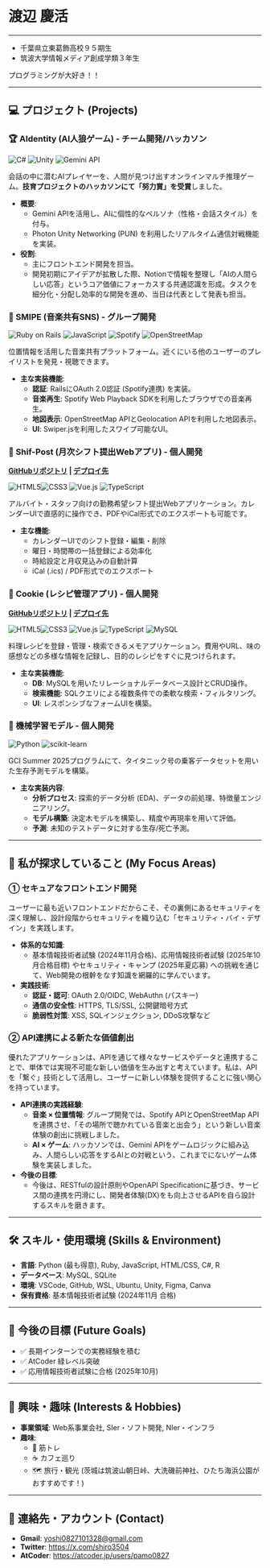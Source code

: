 # 渡辺 慶活

---

- 千葉県立東葛飾高校９５期生
- 筑波大学情報メディア創成学類３年生

プログラミングが大好き！！

---

## 💻 プロジェクト (Projects)

### 🏆 AIdentity (AI人狼ゲーム) - チーム開発/ハッカソン
<img src="https://img.shields.io/badge/C%23-239120?style=for-the-badge&logo=c-sharp&logoColor=white" alt="C#"> <img src="https://img.shields.io/badge/Unity-FFFFFF?style=for-the-badge&logo=unity&logoColor=black" alt="Unity"> <img src="https://img.shields.io/badge/Gemini_API-8E7BFF?style=for-the-badge&logo=google-gemini&logoColor=white" alt="Gemini API">

会話の中に潜むAIプレイヤーを、人間が見つけ出すオンラインマルチ推理ゲーム。**技育プロジェクトのハッカソンにて「努力賞」を受賞**しました。

* **概要**:
    * Gemini APIを活用し、AIに個性的なペルソナ（性格・会話スタイル）を付与。
    * Photon Unity Networking (PUN) を利用したリアルタイム通信対戦機能を実装。
* **役割**:
    * 主にフロントエンド開発を担当。
    * 開発初期にアイデアが拡散した際、Notionで情報を整理し「AIの人間らしい応答」というコア価値にフォーカスする共通認識を形成。タスクを細分化・分配し効率的な開発を進め、当日は代表として発表も担当。

### 🎵 SMIPE (音楽共有SNS) - グループ開発
<img src="https://img.shields.io/badge/Ruby_on_Rails-CC0000?style=for-the-badge&logo=ruby-on-rails&logoColor=white" alt="Ruby on Rails"> <img src="https://img.shields.io/badge/JavaScript-F7DF1E?style=for-the-badge&logo=javascript&logoColor=black" alt="JavaScript"> <img src="https://img.shields.io/badge/Spotify-1DB954?style=for-the-badge&logo=spotify&logoColor=white" alt="Spotify"> <img src="https://img.shields.io/badge/OpenStreetMap-7EBC6F?style=for-the-badge&logo=openstreetmap&logoColor=white" alt="OpenStreetMap">

位置情報を活用した音楽共有プラットフォーム。近くにいる他のユーザーのプレイリストを発見・視聴できます。

* **主な実装機能**:
    * **認証**: RailsにOAuth 2.0認証 (Spotify連携) を実装。
    * **音楽再生**: Spotify Web Playback SDKを利用したブラウザでの音楽再生。
    * **地図表示**: OpenStreetMap APIとGeolocation APIを利用した地図表示。
    * **UI**: Swiper.jsを利用したスワイプ可能なUI。

### 📅 Shif-Post (月次シフト提出Webアプリ) - 個人開発
**[GitHubリポジトリ](https://github.com/pamo0827/shift-calendar-app) | [デプロイ先](https://vercel.com/yoshi0827101328-9306s-projects/v0-shift-calendar-app)**

<img src="https://img.shields.io/badge/HTML5-E34F26?style=for-the-badge&logo=html5&logoColor=white" alt="HTML5"><img src="https://img.shields.io/badge/CSS3-1572B6?style=for-the-badge&logo=css3&logoColor=white" alt="CSS3"> <img src="https://img.shields.io/badge/Vue.js-4FC08D?style=for-the-badge&logo=vue.js&logoColor=white" alt="Vue.js"> <img src="https://img.shields.io/badge/TypeScript-3178C6?style=for-the-badge&logo=typescript&logoColor=white" alt="TypeScript">

アルバイト・スタッフ向けの勤務希望シフト提出Webアプリケーション。カレンダーUIで直感的に操作でき、PDFやiCal形式でのエクスポートも可能です。

* **主な機能**:
    * カレンダーUIでのシフト登録・編集・削除
    * 曜日・時間帯の一括登録による効率化
    * 時給設定と月収見込みの自動計算
    * iCal (.ics) / PDF形式でのエクスポート

### 🍳 Cookie (レシピ管理アプリ) - 個人開発
**[GitHubリポジトリ](https://github.com/pamo0827/recipe-memo-app) | [デプロイ先](https://vercel.com/yoshi0827101328-9306s-projects/recipe-database-cookie-app)**

<img src="https://img.shields.io/badge/HTML5-E34F26?style=for-the-badge&logo=html5&logoColor=white" alt="HTML5"><img src="https://img.shields.io/badge/CSS3-1572B6?style=for-the-badge&logo=css3&logoColor=white" alt="CSS3"> <img src="https://img.shields.io/badge/Vue.js-4FC08D?style=for-the-badge&logo=vue.js&logoColor=white" alt="Vue.js"> <img src="https://img.shields.io/badge/TypeScript-3178C6?style=for-the-badge&logo=typescript&logoColor=white" alt="TypeScript"> <img src="https://img.shields.io/badge/MySQL-4479A1?style=for-the-badge&logo=mysql&logoColor=white" alt="MySQL">

料理レシピを登録・管理・検索できるメモアプリケーション。費用やURL、味の感想などの多様な情報を記録し、目的のレシピをすぐに見つけられます。

* **主な実装機能**:
    * **DB**: MySQLを用いたリレーショナルデータベース設計とCRUD操作。
    * **検索機能**: SQLクエリによる複数条件での柔軟な検索・フィルタリング。
    * **UI**: レスポンシブなフォームUIを構築。

### 🤖 機械学習モデル - 個人開発
<img src="https://img.shields.io/badge/Python-3776AB?style=for-the-badge&logo=python&logoColor=white" alt="Python"> <img src="https://img.shields.io/badge/scikit--learn-F7931E?style=for-the-badge&logo=scikit-learn&logoColor=white" alt="scikit-learn">

GCI Summer 2025プログラムにて、タイタニック号の乗客データセットを用いた生存予測モデルを構築。

* **主な実装内容**:
    * **分析プロセス**: 探索的データ分析 (EDA)、データの前処理、特徴量エンジニアリング。
    * **モデル構築**: 決定木モデルを構築し、精度や再現率を用いて評価。
    * **予測**: 未知のテストデータに対する生存/死亡予測。

---

## 🌱 私が探求していること (My Focus Areas)

### ① セキュアなフロントエンド開発
ユーザーに最も近いフロントエンドだからこそ、その裏側にあるセキュリティを深く理解し、設計段階からセキュリティを織り込む「セキュリティ・バイ・デザイン」を実践します。

* **体系的な知識**:
    * 基本情報技術者試験 (2024年11月合格)、応用情報技術者試験 (2025年10月合格目標) やセキュリティ・キャンプ (2025年夏応募) への挑戦を通じて、Web開発の根幹をなす知識を網羅的に学んでいます。
* **実践技術**:
    * **認証・認可**: OAuth 2.0/OIDC, WebAuthn (パスキー)
    * **通信の安全性**: HTTPS, TLS/SSL, 公開鍵暗号方式
    * **脆弱性対策**: XSS, SQLインジェクション, DDoS攻撃など

### ② API連携による新たな価値創出
優れたアプリケーションは、APIを通じて様々なサービスやデータと連携することで、単体では実現不可能な新しい価値を生み出すと考えています。私は、APIを「繋ぐ」技術として活用し、ユーザーに新しい体験を提供することに強い関心を持っています。

* **API連携の実践経験**:
    * **音楽 × 位置情報**: グループ開発では、Spotify APIとOpenStreetMap APIを連携させ、「その場所で聴かれている音楽と出会う」という新しい音楽体験の創出に挑戦しました。
    * **AI × ゲーム**: ハッカソンでは、Gemini APIをゲームロジックに組み込み、人間らしい応答をするAIとの対戦という、これまでにないゲーム体験を実装しました。
* **今後の目標**:
    * 今後は、RESTfulの設計原則やOpenAPI Specificationに基づき、サービス間の連携を円滑にし、開発者体験(DX)をも向上させるAPIを自ら設計するスキルを磨きます。

---

## 🛠️ スキル・使用環境 (Skills & Environment)

* **言語**: Python (最も得意), Ruby, JavaScript, HTML/CSS, C#, R
* **データベース**: MySQL, SQLite
* **環境**: VSCode, GitHub, WSL, Ubuntu, Unity, Figma, Canva
* **保有資格**: 基本情報技術者試験 (2024年11月 合格)

---

## 🚀 今後の目標 (Future Goals)

* ✅ 長期インターンでの実務経験を積む
* ✅ AtCoder 緑レベル突破　　
* ✅ 応用情報技術者試験に合格 (2025年10月)

---

## 🧢 興味・趣味 (Interests & Hobbies)

* **事業領域**: Web系事業会社, SIer・ソフト開発, NIer・インフラ
* **趣味**:
    * 🍖 筋トレ
    * ☕ カフェ巡り
    * 🗺 旅行・観光 (茨城は筑波山朝日峠、大洗磯前神社、ひたち海浜公園がおすすめです！)

---

## 🔗 連絡先・アカウント (Contact)

* **Gmail**: yoshi0827101328@gmail.com
* **Twitter**: https://x.com/shiro3504
* **AtCoder**: https://atcoder.jp/users/pamo0827

